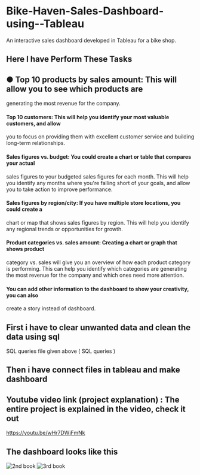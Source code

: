 # Bike-Haven-Sales-Dashboard-using--Tableau
 An interactive sales dashboard developed in Tableau for a bike shop.

 ## Here I have Perform These Tasks

## ● Top 10 products by sales amount: This will allow you to see which products are
generating the most revenue for the company.
#### Top 10 customers: This will help you identify your most valuable customers, and allow
you to focus on providing them with excellent customer service and building long-term
relationships.
#### Sales figures vs. budget: You could create a chart or table that compares your actual
sales figures to your budgeted sales figures for each month. This will help you identify
any months where you're falling short of your goals, and allow you to take action to
improve performance.
#### Sales figures by region/city: If you have multiple store locations, you could create a
chart or map that shows sales figures by region. This will help you identify any regional
trends or opportunities for growth.
#### Product categories vs. sales amount: Creating a chart or graph that shows product
category vs. sales will give you an overview of how each product category is performing.
This can help you identify which categories are generating the most revenue for the
company and which ones need more attention.
#### You can add other information to the dashboard to show your creativity, you can also
create a story instead of dashboard.

## First i have to clear unwanted data and clean the data using sql
SQL queries file given above ( SQL queries )

## Then i have connect files in tableau and make dashboard
 
## Youtube video link (project explanation) : The entire project is explained in the video, check it out 
https://youtu.be/wHr7DWjFmNk

## The dashboard looks like this
![2nd book](https://github.com/user-attachments/assets/d7380a5c-f960-47fb-93ed-131031101877)
![3rd book](https://github.com/user-attachments/assets/627a2865-3a27-47d7-a8ba-7fe765b868d6)

